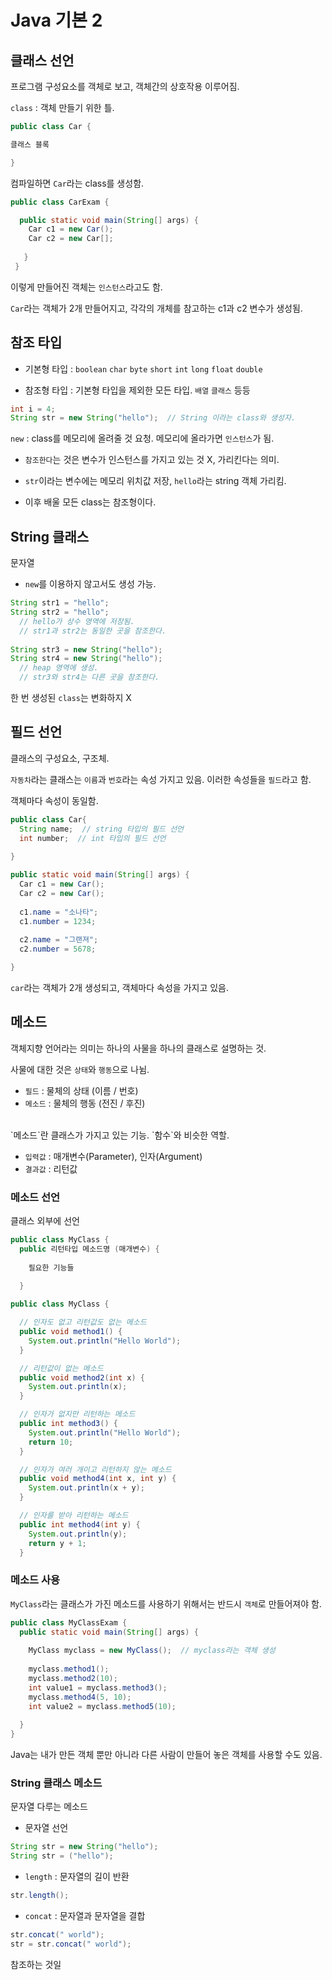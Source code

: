 # Java 기본 2


## 클래스 선언

프로그램 구성요소를 객체로 보고, 객체간의 상호작용 이루어짐.

`class` : 객체 만들기 위한 틀.

```java
public class Car {

클래스 블록

}
```
컴파일하면 `Car`라는 class를 생성함.

```java
public class CarExam {

  public static void main(String[] args) {
    Car c1 = new Car();
    Car c2 = new Car[];
    
   }
 }
 ```
 이렇게 만들어진 객체는 `인스턴스`라고도 함.
 
 `Car`라는 객체가 2개 만들어지고,
 각각의 개체를 참고하는 c1과 c2 변수가 생성됨.


## 참조 타입
- 기본형 타입 : `boolean` `char` `byte` `short` `int` `long` `float` `double`

- 참조형 타입 : 기본형 타입을 제외한 모든 타입. `배열` `클래스` 등등


```java
int i = 4;
String str = new String("hello");  // String 이라는 class와 생성자.
```

`new` : class를 메모리에 올려줄 것 요청. 메모리에 올라가면 `인스턴스`가 됨.

- `참조한다`는 것은 변수가 인스턴스를 가지고 있는 것 X, 가리킨다는 의미.

- `str`이라는 변수에는 메모리 위치값 저장, `hello`라는 string 객체 가리킴.

- 이후 배울 모든 class는 참조형이다.


## String 클래스
문자열

- `new`를 이용하지 않고서도 생성 가능.
```java
String str1 = "hello";
String str2 = "hello";
  // hello가 상수 영역에 저장됨.
  // str1과 str2는 동일한 곳을 참조한다.
  
String str3 = new String("hello");
String str4 = new String("hello");
  // heap 영역에 생성.
  // str3와 str4는 다른 곳을 참조한다.
```

한 번 생성된 `class`는 변화하지 X


## 필드 선언
클래스의 구성요소, 구조체.

`자동차`라는 클래스는 `이름`과 `번호`라는 속성 가지고 있음. 이러한 속성들을 `필드`라고 함. 

객체마다 속성이 동일함.

```java
public class Car{
  String name;  // string 타입의 필드 선언
  int number;  // int 타입의 필드 선언
  
}
```
```java
public static void main(String[] args) {
  Car c1 = new Car();
  Car c2 = new Car();
  
  c1.name = "소나타";
  c1.number = 1234;
  
  c2.name = "그랜져";
  c2.number = 5678;

}
```
`car`라는 객체가 2개 생성되고, 객체마다 속성을 가지고 있음.


## 메소드
객체지향 언어라는 의미는 하나의 사물을 하나의 클래스로 설명하는 것.<br/>

사물에 대한 것은 `상태`와 `행동`으로 나뉨.

- `필드` : 물체의 상태 (이름 / 번호)
- `메소드` : 물체의 행동 (전진 / 후진)
<br/>
`메소드`란 클래스가 가지고 있는 기능. `함수`와 비슷한 역할.

- `입력값` : 매개변수(Parameter), 인자(Argument)
- `결과값` : 리턴값


### 메소드 선언

클래스 외부에 선언

```java
public class MyClass {
  public 리턴타입 메소드명 (매개변수) {
  
    필요한 기능들 
    
  }
```
```java
public class MyClass {

  // 인자도 없고 리턴값도 없는 메소드
  public void method1() {
    System.out.println("Hello World");
  }

  // 리턴값이 없는 메소드
  public void method2(int x) {
    System.out.println(x);
  }

  // 인자가 없지만 리턴하는 메소드
  public int method3() {
    System.out.println("Hello World");
    return 10;
  }

  // 인자가 여러 개이고 리턴하지 않는 메소드
  public void method4(int x, int y) {
    System.out.println(x + y);
  }

  // 인자를 받아 리턴하는 메소드
  public int method4(int y) {
    System.out.println(y);
    return y + 1;
  }
```


### 메소드 사용
`MyClass`라는 클래스가 가진 메소드를 사용하기 위해서는 반드시 `객체`로 만들어져야 함.
```java
public class MyClassExam {
  public static void main(String[] args) {
  
    MyClass myclass = new MyClass();  // myclass라는 객체 생성
    
    myclass.method1();
    myclass.method2(10);
    int value1 = myclass.method3();
    myclass.method4(5, 10);
    int value2 = myclass.method5(10);
    
  }
}
```

Java는 내가 만든 객체 뿐만 아니라 다른 사람이 만들어 놓은 객체를 사용할 수도 있음.


### String 클래스 메소드
문자열 다루는 메소드

- 문자열 선언
```java
String str = new String("hello");
String str = ("hello");
```

- `length` : 문자열의 길이 반환
```java
str.length();

```

- `concat` : 문자열과 문자열을 결합
```java
str.concat(" world");  
str = str.concat(" world");


```
참조하는 것일 










